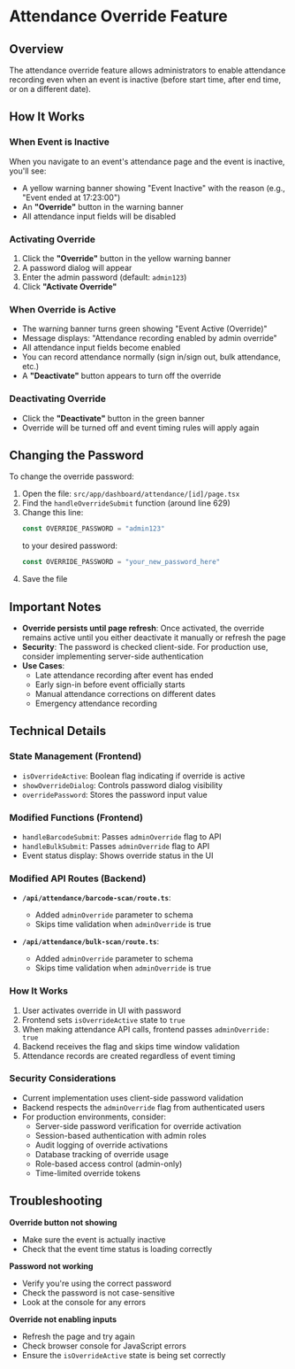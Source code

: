 # Attendance Override Feature

## Overview
The attendance override feature allows administrators to enable attendance recording even when an event is inactive (before start time, after end time, or on a different date).

## How It Works

### When Event is Inactive
When you navigate to an event's attendance page and the event is inactive, you'll see:
- A yellow warning banner showing "Event Inactive" with the reason (e.g., "Event ended at 17:23:00")
- An **"Override"** button in the warning banner
- All attendance input fields will be disabled

### Activating Override
1. Click the **"Override"** button in the yellow warning banner
2. A password dialog will appear
3. Enter the admin password (default: `admin123`)
4. Click **"Activate Override"**

### When Override is Active
- The warning banner turns green showing "Event Active (Override)"
- Message displays: "Attendance recording enabled by admin override"
- All attendance input fields become enabled
- You can record attendance normally (sign in/sign out, bulk attendance, etc.)
- A **"Deactivate"** button appears to turn off the override

### Deactivating Override
- Click the **"Deactivate"** button in the green banner
- Override will be turned off and event timing rules will apply again

## Changing the Password

To change the override password:

1. Open the file: `src/app/dashboard/attendance/[id]/page.tsx`
2. Find the `handleOverrideSubmit` function (around line 629)
3. Change this line:
   ```typescript
   const OVERRIDE_PASSWORD = "admin123"
   ```
   to your desired password:
   ```typescript
   const OVERRIDE_PASSWORD = "your_new_password_here"
   ```
4. Save the file

## Important Notes

- **Override persists until page refresh**: Once activated, the override remains active until you either deactivate it manually or refresh the page
- **Security**: The password is checked client-side. For production use, consider implementing server-side authentication
- **Use Cases**:
  - Late attendance recording after event has ended
  - Early sign-in before event officially starts
  - Manual attendance corrections on different dates
  - Emergency attendance recording

## Technical Details

### State Management (Frontend)
- `isOverrideActive`: Boolean flag indicating if override is active
- `showOverrideDialog`: Controls password dialog visibility
- `overridePassword`: Stores the password input value

### Modified Functions (Frontend)
- `handleBarcodeSubmit`: Passes `adminOverride` flag to API
- `handleBulkSubmit`: Passes `adminOverride` flag to API
- Event status display: Shows override status in the UI

### Modified API Routes (Backend)
- **`/api/attendance/barcode-scan/route.ts`**:
  - Added `adminOverride` parameter to schema
  - Skips time validation when `adminOverride` is true
  
- **`/api/attendance/bulk-scan/route.ts`**:
  - Added `adminOverride` parameter to schema
  - Skips time validation when `adminOverride` is true

### How It Works
1. User activates override in UI with password
2. Frontend sets `isOverrideActive` state to `true`
3. When making attendance API calls, frontend passes `adminOverride: true`
4. Backend receives the flag and skips time window validation
5. Attendance records are created regardless of event timing

### Security Considerations
- Current implementation uses client-side password validation
- Backend respects the `adminOverride` flag from authenticated users
- For production environments, consider:
  - Server-side password verification for override activation
  - Session-based authentication with admin roles
  - Audit logging of override activations
  - Database tracking of override usage
  - Role-based access control (admin-only)
  - Time-limited override tokens

## Troubleshooting

**Override button not showing**
- Make sure the event is actually inactive
- Check that the event time status is loading correctly

**Password not working**
- Verify you're using the correct password
- Check the password is not case-sensitive
- Look at the console for any errors

**Override not enabling inputs**
- Refresh the page and try again
- Check browser console for JavaScript errors
- Ensure the `isOverrideActive` state is being set correctly

